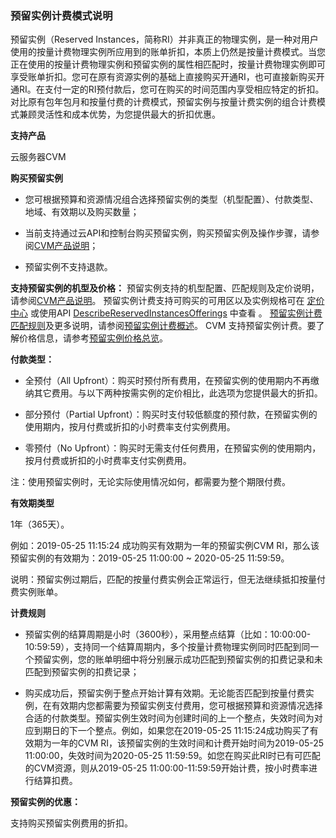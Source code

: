 ### 预留实例计费模式说明

预留实例（Reserved Instances，简称RI）并非真正的物理实例，是一种对用户使用的按量计费物理实例所应用到的账单折扣，本质上仍然是按量计费模式。当您正在使用的按量计费物理实例和预留实例的属性相匹配时，按量计费物理实例即可享受账单折扣。您可在原有资源实例的基础上直接购买开通RI，也可直接新购买开通RI。在支付一定的RI预付款后，您可在购买的时间范围内享受相应特定的折扣。对比原有包年包月和按量付费的计费模式，预留实例与按量计费实例的组合计费模式兼顾灵活性和成本优势，为您提供最大的折扣优惠。

**支持产品**

云服务器CVM

**购买预留实例**

-   您可根据预算和资源情况组合选择预留实例的类型（机型配置）、付款类型、地域、有效期以及购买数量；

-   当前支持通过云API和控制台购买预留实例，购买预留实例及操作步骤，请参阅[CVM产品说明](https://intl.cloud.tencent.com/document/product/213)；

-   预留实例不支持退款。

**支持预留实例的机型及价格：**
预留实例支持的机型配置、匹配规则及定价说明，请参阅[CVM产品说明](https://intl.cloud.tencent.com/document/product/213)。
预留实例计费支持可购买的可用区以及实例规格可在 [定价中心](https://intl.cloud.tencent.com/pricing/cvm) 或使用API [DescribeReservedInstancesOfferings](https://intl.cloud.tencent.com/document/product/213/30575) 中查看 。 
[预留实例计费匹配规则](https://intl.cloud.tencent.com/document/product/213/37265)及更多说明，请参阅[预留实例计费概述](https://intl.cloud.tencent.com/document/product/213/30571)。
CVM 支持预留实例计费。要了解价格信息，请参考[预留实例价格总览](https://intl.cloud.tencent.com/document/product/213/30619)。 

**付款类型：**

-   全预付（All Upfront）：购买时预付所有费用，在预留实例的使用期内不再缴纳其它费用。与以下两种按需实例的定价相比，此选项为您提供最大的折扣。

-   部分预付（Partial Upfront）：购买时支付较低额度的预付款，在预留实例的使用期内，按月付费或折扣的小时费率支付实例费用。

-   零预付（No Upfront）：购买时无需支付任何费用，在预留实例的使用期内，按月付费或折扣的小时费率支付实例费用。

注：使用预留实例时，无论实际使用情况如何，都需要为整个期限付费。

**有效期类型**

1年（365天）。

例如：2019-05-25 11:15:24 成功购买有效期为一年的预留实例CVM RI，那么该预留实例的有效期为：2019-05-25 11:00:00 ~ 2020-05-25 11:59:59。

说明：预留实例过期后，匹配的按量付费实例会正常运行，但无法继续抵扣按量付费实例账单。

**计费规则**

-   预留实例的结算周期是小时（3600秒），采用整点结算（比如：10:00:00-10:59:59），支持同一个结算周期内，多个按量计费物理实例同时匹配到同一个预留实例，您的账单明细中将分别展示成功匹配到预留实例的扣费记录和未匹配到预留实例的扣费记录；

-   购买成功后，预留实例于整点开始计算有效期。无论能否匹配到按量付费实例，在有效期内您都需要为预留实例支付费用，您可根据预算和资源情况选择合适的付款类型。预留实例生效时间为创建时间的上一个整点，失效时间为对应到期日的下一个整点。例如，如果您在2019-05-25 11:15:24成功购买了有效期为一年的CVM RI，该预留实例的生效时间和计费开始时间为2019-05-25 11:00:00，失效时间为2020-05-25 11:59:59。如您在购买此RI时已有可匹配的CVM资源，则从2019-05-25 11:00:00-11:59:59开始计费，按小时费率进行结算扣费。

**预留实例的优惠：**

支持购买预留实例费用的折扣。
